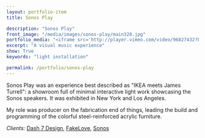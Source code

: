 ```yaml
---
layout: portfolio-item
title: Sonos Play

description: "Sonos Play"
front_image: "/media/images/sonos-play/main328.jpg"
portfolio_media: "<iframe src='http://player.vimeo.com/video/96827432?byline=0&amp;portrait=0&amp;badge=0' width='720' height='405' frameborder='0' webkitAllowFullScreen mozallowfullscreen allowFullScreen></iframe>"
excerpt: "A visual music experience"
show: True
keywords: "light installation"

permalink: /portfolio/sonos-play
---
```




Sonos Play was an experience best described as "IKEA meets James Turrell": a showroom full of minimal interactive light work showcasing the Sonos speakers. It was exhibited in New York and Los Angeles.

My role was producer on the fabrication end of things, leading the build and programming of the colorful steel-reinforced acrylic furniture.

*Clients:* [Dash 7 Design](http://www.dash7design.com/), [FakeLove](http://fakelove.tv/), [Sonos](http://www.sonos.com/)
